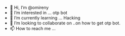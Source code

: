 - 👋 Hi, I’m @omireny
- 👀 I’m interested in ... otp bot 
- 🌱 I’m currently learning ... Hacking 
- 💞️ I’m looking to collaborate on ..on how to get otp bot.
- 📫 How to reach me ...

<!---
omireny/omireny is a ✨ special ✨ repository because its `README.md` (this file) appears on your GitHub profile.
You can click the Preview link to take a look at your changes.
--->
 
